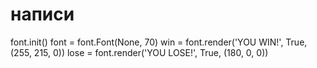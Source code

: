 # написи
font.init()
font = font.Font(None, 70)
win = font.render('YOU WIN!', True, (255, 215, 0))
lose = font.render('YOU LOSE!', True, (180, 0, 0))
